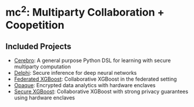 # mc<sup>2</sup>: Multiparty Collaboration + Coopetition
## Included Projects
* [Cerebro](https://github.com/mc2-project/cerebro): A general purpose Python DSL for learning with secure multiparty computation
* [Delphi](https://github.com/mc2-project/delphi): Secure inference for deep neural networks
* [Federated XGBoost](https://github.com/mc2-project/federated-xgboost): Collaborative XGBoost in the federated setting
* [Opaque](https://github.com/mc2-project/opaque): Encrypted data analytics with hardware enclaves 
* [Secure XGBoost](https://github.com/mc2-project/secure-xgboost): Collaborative XGBoost with strong privacy guarantees using hardware enclaves

